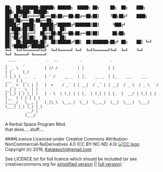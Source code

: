 

    ██╗  ██╗███████╗██████╗ ██████╗  █████╗ ██╗     ██╗  ██╗    ███╗   ███╗ ██████╗ ██████╗ 
    ██║ ██╔╝██╔════╝██╔══██╗██╔══██╗██╔══██╗██║     ╚██╗██╔╝    ████╗ ████║██╔═══██╗██╔══██╗
    █████╔╝ █████╗  ██████╔╝██████╔╝███████║██║      ╚███╔╝     ██╔████╔██║██║   ██║██║  ██║
    ██╔═██╗ ██╔══╝  ██╔══██╗██╔══██╗██╔══██║██║      ██╔██╗     ██║╚██╔╝██║██║   ██║██║  ██║
    ██║  ██╗███████╗██║  ██║██████╔╝██║  ██║███████╗██╔╝ ██╗    ██║ ╚═╝ ██║╚██████╔╝██████╔╝
    ╚═╝  ╚═╝╚══════╝╚═╝  ╚═╝╚═════╝ ╚═╝  ╚═╝╚══════╝╚═╝  ╚═╝    ╚═╝     ╚═╝ ╚═════╝ ╚═════╝ 
     ____              _  __          _             _                           _       _ 
    |  _ \            | |/ /         | |           | |                         | |     (_)
    | |_) |  _   _    | ' /    __ _  | |_    __ _  | |_    ___    ___     ___  | |__    _ 
    |  _ <  | | | |   |  <    / _` | | __|  / _` | | __|  / _ \  / _ \   / __| | '_ \  | |
    | |_) | | |_| |   | . \  | (_| | | |_  | (_| | | |_  |  __/ | (_) | | (__  | | | | | |
    |____/   \__, |   |_|\_\  \__,_|  \__|  \__,_|  \__|  \___|  \___/   \___| |_| |_| |_|
              __/ |                                                                       
             |___/                                                                      

A Kerbal Space Program Mod.    
that does.....stuff....


####Licence
Licenced under Creative Commons Attribution-NonCommercial-NoDerivatives 4.0 (CC BY-NC-ND 4.0) [![CC logo](https://i.creativecommons.org/l/by-nc-nd/4.0/88x31.png "CC BY-NC-ND 4.0")](https://creativecommons.org/licenses/by-nc-nd/4.0/)    
Copyright (c) 2016, <Katateochi@gmail.com>    


See LICENCE.txt for full licence which should be included (or see creativecommons.org for [simplified version](https://creativecommons.org/licenses/by-nc-nd/4.0/) || [full version](https://creativecommons.org/licenses/by-nc-nd/4.0/legalcode))

